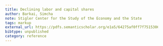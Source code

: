 ```yaml
---
title: Declining labor and capital shares
author: Barkai, Simcha
note: Stigler Center for the Study of the Economy and the State
tags: markup
external_url: https://pdfs.semanticscholar.org/e1a5/64275af0ff7f7515306107e22b59ff3c4c88.pdf
bibtype: unpublished
category: reference
---
```

